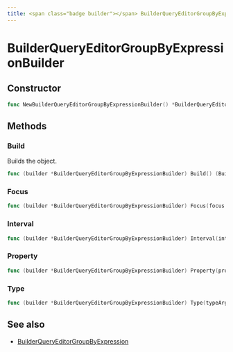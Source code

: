 ```yaml
---
title: <span class="badge builder"></span> BuilderQueryEditorGroupByExpressionBuilder
---
```

# <span class="badge builder"></span> BuilderQueryEditorGroupByExpressionBuilder

## Constructor

```go
func NewBuilderQueryEditorGroupByExpressionBuilder() *BuilderQueryEditorGroupByExpressionBuilder
```
## Methods

### <span class="badge object-method"></span> Build

Builds the object.

```go
func (builder *BuilderQueryEditorGroupByExpressionBuilder) Build() (BuilderQueryEditorGroupByExpression, error)
```

### <span class="badge object-method"></span> Focus

```go
func (builder *BuilderQueryEditorGroupByExpressionBuilder) Focus(focus bool) *BuilderQueryEditorGroupByExpressionBuilder
```

### <span class="badge object-method"></span> Interval

```go
func (builder *BuilderQueryEditorGroupByExpressionBuilder) Interval(interval cog.Builder[azuremonitor.BuilderQueryEditorProperty]) *BuilderQueryEditorGroupByExpressionBuilder
```

### <span class="badge object-method"></span> Property

```go
func (builder *BuilderQueryEditorGroupByExpressionBuilder) Property(property cog.Builder[azuremonitor.BuilderQueryEditorProperty]) *BuilderQueryEditorGroupByExpressionBuilder
```

### <span class="badge object-method"></span> Type

```go
func (builder *BuilderQueryEditorGroupByExpressionBuilder) Type(typeArg azuremonitor.BuilderQueryEditorExpressionType) *BuilderQueryEditorGroupByExpressionBuilder
```

## See also

 * <span class="badge object-type-struct"></span> [BuilderQueryEditorGroupByExpression](./object-BuilderQueryEditorGroupByExpression.md)
